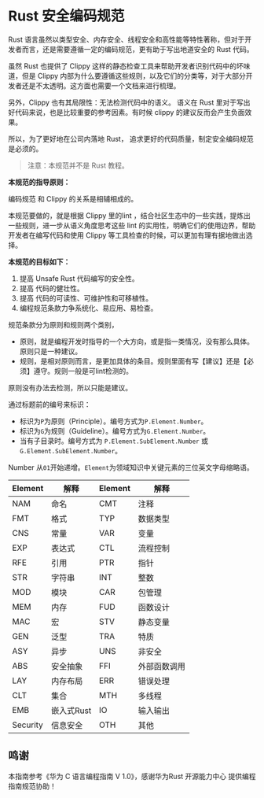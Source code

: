 # Rust 安全编码规范

Rust 语言虽然以类型安全、内存安全、线程安全和高性能等特性著称，但对于开发者而言，还是需要遵循一定的编码规范，更有助于写出地道安全的 Rust 代码。

虽然 Rust 也提供了 Clippy 这样的静态检查工具来帮助开发者识别代码中的坏味道，但是 Clippy 内部为什么要遵循这些规则，以及它们的分类等，对于大部分开发者还是不太透明。这方面也需要一个文档来进行梳理。

另外，Clippy 也有其局限性：无法检测代码中的语义。 语义在 Rust 里对于写出好代码来说，也是比较重要的参考因素。有时候 clippy 的建议反而会产生负面效果。

所以，为了更好地在公司内落地 Rust， 追求更好的代码质量，制定安全编码规范是必须的。

> 注意：本规范并不是 Rust 教程。

**本规范的指导原则：**

编码规范 和 Clippy 的关系是相辅相成的。

本规范要做的，就是根据 Clippy 里的lint ，结合社区生态中的一些实践，提炼出一些规则，进一步从语义角度思考这些 lint 的实用性，明确它们的使用边界，帮助开发者在编写代码和使用 Clippy 等工具检查的时候，可以更加有理有据地做出选择。

**本规范的目标如下：**

1. 提高 Unsafe Rust 代码编写的安全性。
2. 提高 代码的健壮性。
3. 提高 代码的可读性、可维护性和可移植性。
4. 编程规范条款力争系统化、易应用、易检查。

规范条款分为原则和规则两个类别，

- 原则，就是编程开发时指导的一个大方向，或是指一类情况，没有那么具体。原则只是一种建议。
- 规则，是相对原则而言，是更加具体的条目。规则里面有写【建议】还是【必须】遵守。规则一般是可lint检测的。

原则没有办法去检测，所以只能是建议。

通过标题前的编号来标识：

- 标识为`P`为原则（Principle）。编号方式为`P.Element.Number`。
- 标识为`G`为规则（Guideline）。编号方式为`G.Element.Number`。
- 当有子目录时。编号方式为 `P.Element.SubElement.Number` 或 `G.Element.SubElement.Number`。

Number 从`01`开始递增。`Element`为领域知识中关键元素的三位英文字母缩略语。


| Element | 解释   | Element | 解释     |
| ------- | ------ | ------- | -------- |
| NAM     | 命名   | CMT     | 注释     |
| FMT     | 格式   | TYP     | 数据类型 |
| CNS     | 常量   | VAR     | 变量     |
| EXP     | 表达式 | CTL     | 流程控制 |
| RFE     | 引用   | PTR     | 指针     |
| STR     | 字符串 | INT     | 整数     |
| MOD     | 模块   | CAR     | 包管理   |
| MEM     | 内存   | FUD     | 函数设计 |
| MAC     | 宏   | STV     | 静态变量 |
| GEN    | 泛型   | TRA     | 特质 |
| ASY    | 异步   | UNS | 非安全 |
| ABS | 安全抽象 | FFI | 外部函数调用 |
| LAY | 内存布局 | ERR | 错误处理 |
| CLT     | 集合     | MTH | 多线程 |
| EMB | 嵌入式Rust | IO      | 输入输出     |
| Security | 信息安全 | OTH | 其他 |

## 鸣谢

本指南参考《华为 C 语言编程指南 V 1.0》，感谢华为Rust 开源能力中心 提供编程指南规范协助！

